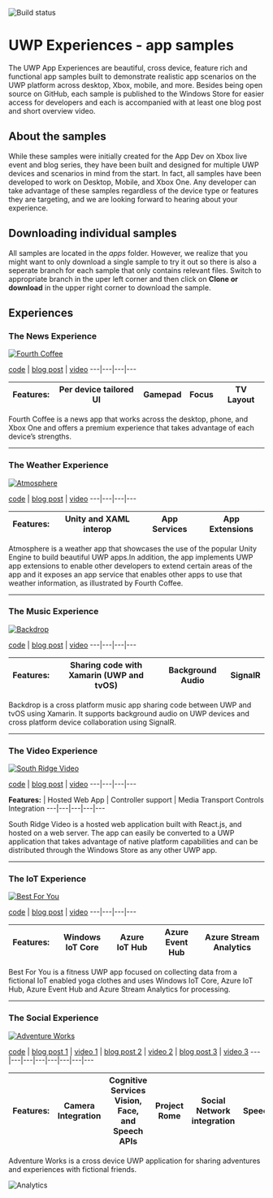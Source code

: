 ![Build status](https://build.mobile.azure.com/v0.1/apps/46caed71-87c9-40b9-b887-75c3aa9bae1f/branches/Cloud_Push/badge)
# UWP Experiences - app samples

The UWP App Experiences are beautiful, cross device, feature rich and functional app samples built to demonstrate realistic app scenarios on the UWP platform across desktop, Xbox, mobile, and more. Besides being open source on GitHub, each sample is published to the Windows Store for easier access for developers and each is accompanied with at least one blog post and short overview video. 

## About the samples ##
While these samples were initially created for the App Dev on Xbox live event and blog series, they have been built and designed for multiple UWP devices and scenarios in mind from the start. In fact, all samples have been developed to work on Desktop, Mobile, and Xbox One. Any developer can take advantage of these samples regardless of the device type or features they are targeting, and we are looking forward to hearing about your experience.


## Downloading individual samples ##
All samples are located in the *apps* folder. However, we realize that you might want to only download a single sample to try it out so there is also a seperate branch for each sample that only contains relevant files. Switch to appropriate branch in the uper left corner and then click on **Clone or download** in the upper right corner to download the sample.


## Experiences ##

### The News Experience ###

[![Fourth Coffee][news-image]][news-source]

[code][news-source] | [blog post][news-blog-post] | [video][news-video]
---|---|---|---

**Features:** | Per device tailored UI | Gamepad | Focus | TV Layout
---|---|---|---|---

Fourth Coffee is a news app that works across the desktop, phone, and Xbox One and offers a premium experience that takes advantage of each device’s strengths.

***

### The Weather Experience ###

[![Atmosphere][weather-image]][weather-source]

[code][weather-source] | [blog post][weather-blog-post] | [video][weather-video] 
---|---|---|---

**Features:** | Unity and XAML interop | App Services | App Extensions
---|---|---|---

Atmosphere is a weather app that showcases the use of the popular Unity Engine to build beautiful UWP apps.In addition, the app implements UWP app extensions to enable other developers to extend certain areas of the app and it exposes an app service that enables other apps to use that weather information, as illustrated by Fourth Coffee.

***

### The Music Experience ###

[![Backdrop][music-image]][music-source]

[code][music-source] | [blog post][music-blog-post] | [video][music-video] 
---|---|---|---

**Features:** | Sharing code with Xamarin (UWP and tvOS) | Background Audio | SignalR
---|---|---|---

Backdrop is a cross platform music app sharing code between UWP and tvOS using Xamarin. It supports background audio on UWP devices and cross platform device collaboration using SignalR.

***

### The Video Experience ###

[![South Ridge Video][video-image]][video-source]

[code][video-source] | [blog post][video-blog-post] | [video][video-video] 
---|---|---|---

**Features:** | Hosted Web App | Controller support | Media Transport Controls Integration
---|---|---|---|---

South Ridge Video is a hosted web application built with React.js, and hosted on a web server. The app can easily be converted to a UWP application that takes advantage of native platform capabilities and can be distributed through the Windows Store as any other UWP app.

***

### The IoT Experience ###

[![Best For You][iot-image]][iot-source]

[code][iot-source] | [blog post][iot-blog-post] | [video][iot-video] 
---|---|---|---

**Features:** | Windows IoT Core | Azure IoT Hub | Azure Event Hub | Azure Stream Analytics
---|---|---|---|---

Best For You is a fitness UWP app focused on collecting data from a fictional IoT enabled yoga clothes and uses Windows IoT Core, Azure IoT Hub, Azure Event Hub and Azure Stream Analytics for processing.

***

### The Social Experience ###

[![Adventure Works][social-image]][social-source]

[code][social-source] | [blog post 1][social-blog-post-1] | [video 1][social-video-1] | [blog post 2][social-blog-post-2] | [video 2][social-video-2] | [blog post 3][social-blog-post-3] | [video 3][social-video-3] 
---|---|---|---|---|---|---|---

**Features:** | Camera Integration | Cognitive Services Vision, Face, and Speech APIs | Project Rome | Social Network integration | Speech | Inking
---|---|---|---|---|---|---

Adventure Works is a cross device UWP application for sharing adventures and experiences with fictional friends. 



[news-image]: http://i.imgur.com/nJAlk3k.gif
[news-source]: https://github.com/Microsoft/uwp-experiences/tree/master/apps/News
[news-blog-post]: https://blogs.windows.com/buildingapps/2016/09/09/tailoring-your-app-for-xbox-and-the-tv-app-dev-on-xbox-series
[news-video]: https://channel9.msdn.com/Blogs/One-Dev-Minute/Tailoring-your-UWP-app-for-Xbox

[weather-image]: http://i.imgur.com/HlAcl4A.gif
[weather-source]: https://github.com/Microsoft/uwp-experiences/tree/master/apps/weather
[weather-blog-post]: https://blogs.windows.com/buildingapps/2016/09/15/unity-interop-and-app-extensibility-app-dev-on-xbox-series
[weather-video]: https://channel9.msdn.com/Blogs/One-Dev-Minute/Creating-UWP-Apps-for-Xbox-with-Unity

[music-image]: http://i.imgur.com/GjIDRqB.gif
[music-source]: https://github.com/Microsoft/uwp-experiences/tree/master/apps/music
[music-blog-post]: https://blogs.windows.com/buildingapps/2016/09/23/background-audio-and-cross-platform-development-with-xamarin-app-dev-on-xbox-series
[music-video]: https://channel9.msdn.com/Blogs/One-Dev-Minute/Using-Background-Audio-in-a-UWP-App-for-Xbox

[video-image]: http://i.imgur.com/zJRYBby.gif
[video-source]: https://github.com/Microsoft/uwp-experiences/tree/master/apps/video
[video-blog-post]: https://blogs.windows.com/buildingapps/2016/09/30/uwp-hosted-web-app-on-xbox-one-app-dev-on-xbox-series
[video-video]: https://channel9.msdn.com/Blogs/One-Dev-Minute/Media-Playback-in-a-UWP-App-for-Xbox

[iot-image]: http://i.imgur.com/v3gVx0K.gif
[iot-source]: https://github.com/Microsoft/uwp-experiences/tree/master/apps/iot
[iot-blog-post]: https://blogs.windows.com/buildingapps/2016/10/13/internet-of-things-on-the-xbox-app-dev-on-xbox-series
[iot-video]: https://channel9.msdn.com/Blogs/One-Dev-Minute/Creating-IoT-apps-for-the-Xbox

[social-image]: http://i.imgur.com/OEdPlSc.gif
[social-source]: https://github.com/Microsoft/uwp-experiences/tree/master/apps/social
[social-blog-post-1]: https://blogs.windows.com/buildingapps/2016/10/21/camera-apis-with-a-dash-of-cloud-intelligence-in-a-uwp-app-app-dev-on-xbox-series
[social-blog-post-2]: https://blogs.windows.com/buildingapps/2016/10/27/going-social-project-rome-maps-social-network-integration-app-dev-on-xbox-series
[social-blog-post-3]: https://blogs.windows.com/buildingapps/2016/11/04/getting-personal-speech-and-inking-app-dev-on-xbox-series
[social-video-1]: https://channel9.msdn.com/Blogs/One-Dev-Minute/Using-the-Camera-APIs-in-a-UWP-App-for-Xbox
[social-video-2]: https://channel9.msdn.com/Blogs/One-Dev-Minute/Connecting-Apps-Across-Devices-with-Remote-Systems-APIs
[social-video-3]: https://channel9.msdn.com/Blogs/One-Dev-Minute/Using-Speech-and-Ink-to-Create-More-Personal-UWP-Apps

![Analytics](https://ga-beacon.appspot.com/UA-88615164-1/main-page?pixel)

